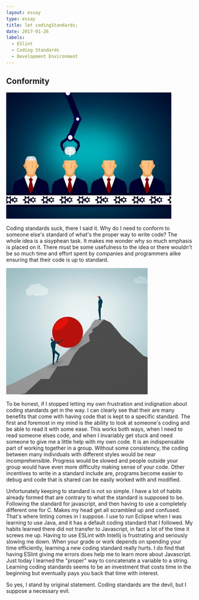 ```yaml
---
layout: essay
type: essay
title: let codingStandards;
date: 2017-01-26
labels:
  - ESlint
  - Coding Standards
  - Development Environment
---
```


 ## Conformity
<div class="ui medium left floated image">
  <img class="ui image" src="../images/robot.jpg">
</div>

Coding standards suck, there I said it. Why do I need to conform to someone else's standard of what's the proper way to write 
code? The whole idea is a sisyphean task. It makes me wonder why so much emphasis is placed on it. There must be some usefulness 
to the idea or there wouldn't be so much time and effort spent by companies and programmers alike ensuring that their code is up 
to standard. 
<div class="ui small rounded images">
  <img class="ui image" src="../images/task.jpg">
</div>

To be honest, if I stopped letting my own frustration and indignation about coding standards get in the way. I can clearly see 
that their are many benefits that come with having code that is kept to a specific standard. The first and foremost in my mind 
is the ability to look at someone's coding and be able to read it with some ease. This works both ways, when I need to read 
someone elses code, and when I invariably get stuck and need someone to give me a little help with my own code. It is an 
indispensable part of working together in a group. Without some consistency, the coding between many individuals with different 
styles would be near incomprehensible. Progress would be slowed and people outside your group would have even more difficulty 
making sense of your code. Other incentives to write in a standard include are, programs become easier to debug and code that is 
shared can be easily worked with and modified. 

Unfortunately keeping to standard is not so simple. I have a lot of habits already formed that are contrary to what the standard 
is supposed to be. Following the standard for javascript, and then having to use a completely different one for C. Makes my head 
get all scrambled up and confused. That's where linting comes in I suppose. I use to run Eclipse when I was learning to use 
Java, and it has a default coding standard that I followed. My habits learned there did not transfer to Javascript, in fact a 
lot of the time it screws me up. Having to use ESLint with Intellij is frustrating and seriously slowing me down. When your 
grade or work depends on spending your time efficiently, learning a new coding standard really hurts. I do find that having 
ESlint giving me errors does help me to learn more about Javascript. Just today I learned the "proper" way to concatenate a 
variable to a string. Learning coding standards seems to be an investment that costs time in the beginning but eventually pays 
you back that time with interest. 

So yes, I stand by original statement. Coding standards are the devil, but I suppose a necessary evil. 



